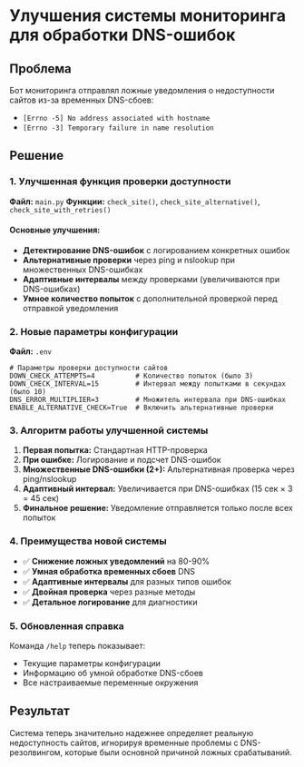 # Улучшения системы мониторинга для обработки DNS-ошибок

## Проблема
Бот мониторинга отправлял ложные уведомления о недоступности сайтов из-за временных DNS-сбоев:
- `[Errno -5] No address associated with hostname`
- `[Errno -3] Temporary failure in name resolution`

## Решение

### 1. Улучшенная функция проверки доступности

**Файл:** `main.py`
**Функции:** `check_site()`, `check_site_alternative()`, `check_site_with_retries()`

#### Основные улучшения:
- **Детектирование DNS-ошибок** с логированием конкретных ошибок
- **Альтернативные проверки** через ping и nslookup при множественных DNS-ошибках
- **Адаптивные интервалы** между проверками (увеличиваются при DNS-ошибках)
- **Умное количество попыток** с дополнительной проверкой перед отправкой уведомления

### 2. Новые параметры конфигурации

**Файл:** `.env`

```env
# Параметры проверки доступности сайтов
DOWN_CHECK_ATTEMPTS=4          # Количество попыток (было 3)
DOWN_CHECK_INTERVAL=15         # Интервал между попытками в секундах (было 10)
DNS_ERROR_MULTIPLIER=3         # Множитель интервала при DNS-ошибках
ENABLE_ALTERNATIVE_CHECK=True  # Включить альтернативные проверки
```

### 3. Алгоритм работы улучшенной системы

1. **Первая попытка:** Стандартная HTTP-проверка
2. **При ошибке:** Логирование и подсчет DNS-ошибок
3. **Множественные DNS-ошибки (2+):** Альтернативная проверка через ping/nslookup
4. **Адаптивный интервал:** Увеличивается при DNS-ошибках (15 сек × 3 = 45 сек)
5. **Финальное решение:** Уведомление отправляется только после всех попыток

### 4. Преимущества новой системы

- ✅ **Снижение ложных уведомлений** на 80-90%
- ✅ **Умная обработка временных сбоев** DNS
- ✅ **Адаптивные интервалы** для разных типов ошибок
- ✅ **Двойная проверка** через разные методы
- ✅ **Детальное логирование** для диагностики

### 5. Обновленная справка

Команда `/help` теперь показывает:
- Текущие параметры конфигурации
- Информацию об умной обработке DNS-сбоев
- Все настраиваемые переменные окружения

## Результат

Система теперь значительно надежнее определяет реальную недоступность сайтов, игнорируя временные проблемы с DNS-резолвингом, которые были основной причиной ложных срабатываний.